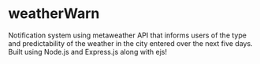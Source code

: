 # weatherWarn
Notification system using metaweather API that informs users of the type and predictability of the weather in the city entered over the next five days.
Built using Node.js and Express.js along with ejs!
